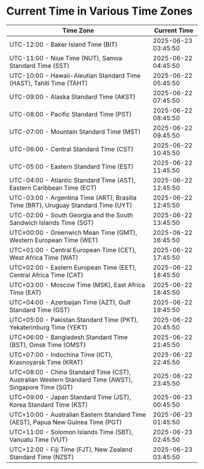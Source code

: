 # Current Time in Various Time Zones

| Time Zone | Current Time |
|-----------|--------------|
| UTC-12:00 - Baker Island Time (BIT) | 2025-06-23 03:45:50 |
| UTC-11:00 - Niue Time (NUT), Samoa Standard Time (SST) | 2025-06-22 04:45:50 |
| UTC-10:00 - Hawaii-Aleutian Standard Time (HAST), Tahiti Time (TAHT) | 2025-06-22 05:45:50 |
| UTC-09:00 - Alaska Standard Time (AKST) | 2025-06-22 07:45:50 |
| UTC-08:00 - Pacific Standard Time (PST) | 2025-06-22 08:45:50 |
| UTC-07:00 - Mountain Standard Time (MST) | 2025-06-22 09:45:50 |
| UTC-06:00 - Central Standard Time (CST) | 2025-06-22 10:45:50 |
| UTC-05:00 - Eastern Standard Time (EST) | 2025-06-22 11:45:50 |
| UTC-04:00 - Atlantic Standard Time (AST), Eastern Caribbean Time (ECT) | 2025-06-22 12:45:50 |
| UTC-03:00 - Argentina Time (ART), Brasília Time (BRT), Uruguay Standard Time (UYT) | 2025-06-22 12:45:50 |
| UTC-02:00 - South Georgia and the South Sandwich Islands Time (SGT) | 2025-06-22 13:45:50 |
| UTC±00:00 - Greenwich Mean Time (GMT), Western European Time (WET) | 2025-06-22 16:45:50 |
| UTC+01:00 - Central European Time (CET), West Africa Time (WAT) | 2025-06-22 17:45:50 |
| UTC+02:00 - Eastern European Time (EET), Central Africa Time (CAT) | 2025-06-22 18:45:50 |
| UTC+03:00 - Moscow Time (MSK), East Africa Time (EAT) | 2025-06-22 18:45:50 |
| UTC+04:00 - Azerbaijan Time (AZT), Gulf Standard Time (GST) | 2025-06-22 19:45:50 |
| UTC+05:00 - Pakistan Standard Time (PKT), Yekaterinburg Time (YEKT) | 2025-06-22 20:45:50 |
| UTC+06:00 - Bangladesh Standard Time (BST), Omsk Time (OMST) | 2025-06-22 21:45:50 |
| UTC+07:00 - Indochina Time (ICT), Krasnoyarsk Time (KRAT) | 2025-06-22 22:45:50 |
| UTC+08:00 - China Standard Time (CST), Australian Western Standard Time (AWST), Singapore Time (SGT) | 2025-06-22 23:45:50 |
| UTC+09:00 - Japan Standard Time (JST), Korea Standard Time (KST) | 2025-06-23 00:45:50 |
| UTC+10:00 - Australian Eastern Standard Time (AEST), Papua New Guinea Time (PGT) | 2025-06-23 01:45:50 |
| UTC+11:00 - Solomon Islands Time (SBT), Vanuatu Time (VUT) | 2025-06-23 02:45:50 |
| UTC+12:00 - Fiji Time (FJT), New Zealand Standard Time (NZST) | 2025-06-23 03:45:50 |
